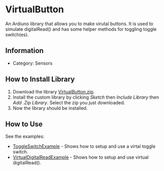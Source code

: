# VirtualButton

An Ardiuno library that allows you to make virutal buttons. It is used to simulate digitalRead() and has some helper methods for toggling toggle switch(es).

## Information

* Category: Sensors

## How to Install Library

1. Download the library [VirtualButton.zip](https://github.com/Jarboer/VirtualButton/releases/latest/download/VirtualButton.zip).
2. Install the custom library by clicking _Sketch_ then _Include Library_ then _Add .Zip Library_. Select the zip you just downloaded.
3. Now the library should be installed.

## How to Use

See the examples:
* [ToggleSwitchExample](examples/ToggleSwitchExample) - Shows how to setup and use a virtal toggle switch.
* [VirtualDigitalReadExample](examples/VirtualDigitalReadExample) - Shows how to setup and use virtual digitalRead().
